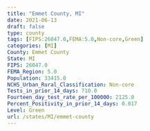 ```yaml
---
title: "Emmet County, MI"
date: 2021-06-13
draft: false
type: county
tags: [FIPS:26047.0,FEMA:5.0,Non-core,Green]
categories: [MI]
County: Emmet County
State: MI
FIPS: 26047.0
FEMA_Region: 5.0
Population: 33415.0
NCHS_Urban_Rural_Classification: Non-core
Tests_in_prior_14_days: 710.0
Fourteen_day_test_rate_per_100000: 2125.0
Percent_Positivity_in_prior_14_days: 0.017
Level: Green
url: /states/MI/emmet-county
---
```



